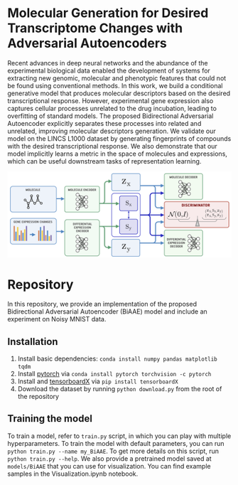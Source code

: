 # Molecular Generation for Desired Transcriptome Changes with Adversarial Autoencoders

Recent advances in deep neural networks and the abundance of the experimental biological data enabled the development of systems for extracting new genomic, molecular and phenotypic features that could not be found using conventional methods. In this work, we build a conditional generative model that produces molecular descriptors based on the desired transcriptional response. However, experimental gene expression also captures cellular processes unrelated to the drug incubation, leading to overfitting of standard models. The proposed Bidirectional Adversarial Autoencoder explicitly separates these processes into related and unrelated, improving molecular descriptors generation. We validate our model on the LINCS L1000 dataset by generating fingerprints of compounds with the desired transcriptional response. We also demonstrate that our model implicitly learns a metric in the space of molecules and expressions, which can be useful downstream tasks of representation learning.

![pipeline](images/BiAAE.png)

# Repository

In this repository, we provide an implementation of the proposed Bidirectional Adversarial Autoencoder (BiAAE) model and include an experiment on Noisy MNIST data.

## Installation

1. Install basic dependencies: `conda install numpy pandas matplotlib tqdm`
2. Install [pytorch](https://pytorch.org/) via `conda install pytorch torchvision -c pytorch`
3. Install and [tensorboardX](https://github.com/lanpa/tensorboardX) via `pip install tensorboardX`
4. Download the dataset by running `python download.py` from the root of the repository


## Training the model

To train a model, refer to `train.py` script, in which you can play with multiple hyperparameters. To train the model with default parameters, you can run `python train.py --name my_BiAAE`. To get more details on this script, run `python train.py --help`. We also provide a pretrained model saved at `models/BiAAE` that you can use for visualization. You can find example samples in the Visualization.ipynb notebook.
